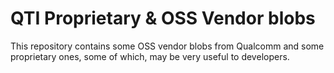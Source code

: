 # QTI Proprietary & OSS Vendor blobs
This repository contains some OSS vendor blobs from Qualcomm and some proprietary ones, some of which, may be very useful to developers.
